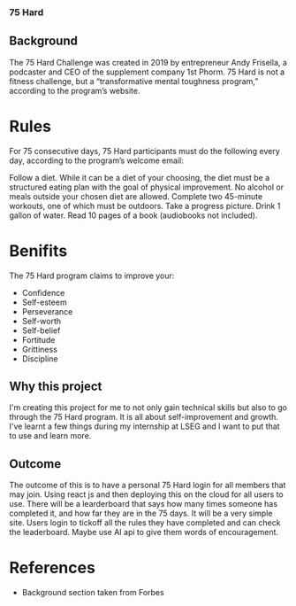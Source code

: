 ### 75 Hard

## Background

The 75 Hard Challenge was created in 2019 by entrepreneur Andy Frisella, a podcaster and CEO of the supplement company 1st Phorm. 75 Hard is not a fitness challenge, but a “transformative mental toughness program,” according to the program’s website.

# Rules
For 75 consecutive days, 75 Hard participants must do the following every day, according to the program’s welcome email:

Follow a diet. While it can be a diet of your choosing, the diet must be a structured eating plan with the goal of physical improvement. No alcohol or meals outside your chosen diet are allowed.
Complete two 45-minute workouts, one of which must be outdoors.
Take a progress picture.
Drink 1 gallon of water.
Read 10 pages of a book (audiobooks not included).

# Benifits

The 75 Hard program claims to improve your:
- Confidence
- Self-esteem
- Perseverance
- Self-worth
- Self-belief
- Fortitude
- Grittiness
- Discipline

## Why this project
I'm creating this project for me to not only gain technical skills but also to go through the 75 Hard program. It is all about self-improvement and growth. I've learnt a few things during my internship at LSEG and I want to put that to use and learn more.

## Outcome
The outcome of this is to have a personal 75 Hard login for all members that may join. Using react js and then deploying this on the cloud for all users to use. There will be a learderboard that says how many times someone has completed it, and how far they are in the 75 days. It will be a very simple site. Users login to tickoff all the rules they have completed and can check the leaderboard. Maybe use AI api to give them words of encouragement. 

# References
- Background section taken from Forbes